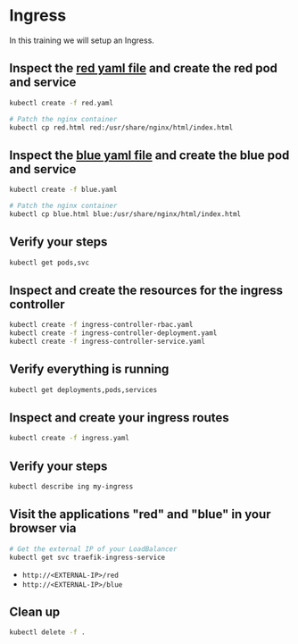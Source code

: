 # Ingress

In this training we will setup an Ingress.

## Inspect the [red yaml file](./red.yaml) and create the red pod and service

```bash
kubectl create -f red.yaml

# Patch the nginx container
kubectl cp red.html red:/usr/share/nginx/html/index.html
```

## Inspect the [blue yaml file](./blue.yaml) and create the blue pod and service

```bash
kubectl create -f blue.yaml

# Patch the nginx container
kubectl cp blue.html blue:/usr/share/nginx/html/index.html
```

## Verify your steps

```bash
kubectl get pods,svc
```

## Inspect and create the resources for the ingress controller

```bash
kubectl create -f ingress-controller-rbac.yaml
kubectl create -f ingress-controller-deployment.yaml
kubectl create -f ingress-controller-service.yaml
```

## Verify everything is running

```bash
kubectl get deployments,pods,services
```

## Inspect and create your ingress routes

```bash
kubectl create -f ingress.yaml
```

## Verify your steps

```bash
kubectl describe ing my-ingress
```

## Visit the applications "red" and "blue" in your browser via

```bash
# Get the external IP of your LoadBalancer
kubectl get svc traefik-ingress-service
```

* `http://<EXTERNAL-IP>/red`
* `http://<EXTERNAL-IP>/blue`

## Clean up

```bash
kubectl delete -f .
```
